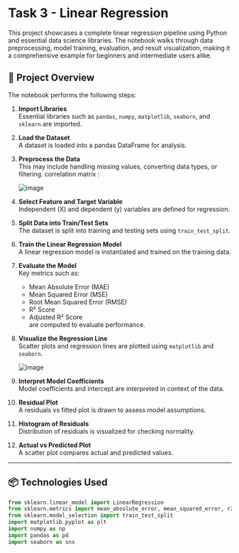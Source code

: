 # Task 3 - Linear Regression

This project showcases a complete linear regression pipeline using Python and essential data science libraries. The notebook walks through data preprocessing, model training, evaluation, and result visualization, making it a comprehensive example for beginners and intermediate users alike.

## 📘 Project Overview

The notebook performs the following steps:

1. **Import Libraries**  
   Essential libraries such as `pandas`, `numpy`, `matplotlib`, `seaborn`, and `sklearn` are imported.

2. **Load the Dataset**  
   A dataset is loaded into a pandas DataFrame for analysis.

3. **Preprocess the Data**  
   This may include handling missing values, converting data types, or filtering.
   correlation matrix :

   ![image](https://github.com/user-attachments/assets/52d15f9a-c4b5-43ba-9f59-a2461639ebaf)


5. **Select Feature and Target Variable**  
   Independent (X) and dependent (y) variables are defined for regression.

6. **Split Data into Train/Test Sets**  
   The dataset is split into training and testing sets using `train_test_split`.

7. **Train the Linear Regression Model**  
   A linear regression model is instantiated and trained on the training data.

8. **Evaluate the Model**  
   Key metrics such as:
   - Mean Absolute Error (MAE)
   - Mean Squared Error (MSE)
   - Root Mean Squared Error (RMSE)
   - R² Score
   - Adjusted R² Score  
   are computed to evaluate performance.

9. **Visualize the Regression Line**  
   Scatter plots and regression lines are plotted using `matplotlib` and `seaborn`.

   ![image](https://github.com/user-attachments/assets/8e159976-42d7-4824-9810-6398e2a50fb9)


11. **Interpret Model Coefficients**  
   Model coefficients and intercept are interpreted in context of the data.

12. **Residual Plot**  
    A residuals vs fitted plot is drawn to assess model assumptions.

13. **Histogram of Residuals**  
    Distribution of residuals is visualized for checking normality.

14. **Actual vs Predicted Plot**  
    A scatter plot compares actual and predicted values.

---

## 📦 Technologies Used

```python
from sklearn.linear_model import LinearRegression
from sklearn.metrics import mean_absolute_error, mean_squared_error, r2_score
from sklearn.model_selection import train_test_split
import matplotlib.pyplot as plt
import numpy as np
import pandas as pd
import seaborn as sns

